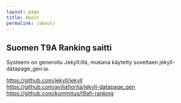 ```yaml
---
layout: page
title: About
permalink: /about/
---
```


<h2>Suomen T9A Ranking saitti</h2>

<p>Systeemi on generoitu Jekyll:illä, mukana käytetty soveltaen jekyll-datapage_gen:ia. </p>



<p>
<a href="https://github.com/jekyll/jekyll">https://github.com/jekyll/jekyll</a><br>
<a href="https://github.com/avillafiorita/jekyll-datapage_gen">https://github.com/avillafiorita/jekyll-datapage_gen</a><br>
<a href="https://github.com/kummitus/t9afi-ranking">https://github.com/kummitus/t9afi-ranking</a><br>
</p>